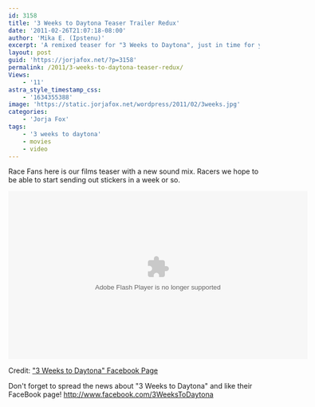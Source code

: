 ```yaml
---
id: 3158
title: '3 Weeks to Daytona Teaser Trailer Redux'
date: '2011-02-26T21:07:18-08:00'
author: 'Mika E. (Ipstenu)'
excerpt: 'A remixed teaser for "3 Weeks to Daytona", just in time for your weekend!'
layout: post
guid: 'https://jorjafox.net/?p=3158'
permalink: /2011/3-weeks-to-daytona-teaser-redux/
Views:
    - '11'
astra_style_timestamp_css:
    - '1634355388'
image: 'https://static.jorjafox.net/wordpress/2011/02/3weeks.jpg'
categories:
    - 'Jorja Fox'
tags:
    - '3 weeks to daytona'
    - movies
    - video
---
```


Race Fans here is our films teaser with a new sound mix. Racers we hope to be able to start sending out stickers in a week or so.

<object width="600" height="338">
 <param name="allowfullscreen" value="true" />
 <param name="allowscriptaccess" value="always" />
 <param name="movie" value="http://www.facebook.com/v/1754857923878" />
 <embed src="http://www.facebook.com/v/1754857923878" type="application/x-shockwave-flash" allowscriptaccess="always" allowfullscreen="true" width="600" height="338">
 </embed>
</object>

Credit: <a href="http://www.facebook.com/video/video.php?v=1754857923878">"3 Weeks to Daytona" Facebook Page</a>

Don't forget to spread the news about "3 Weeks to Daytona" and like their FaceBook page! http://www.facebook.com/3WeeksToDaytona